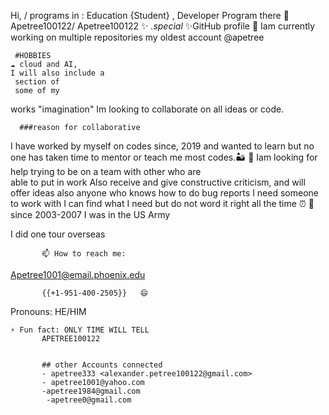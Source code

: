  Hi,
                                 / programs in : Education {Student} , Developer Program
      there 👋 Apetree100122/
       Apetree100122
     ✨ _.special_ ✨GitHub 
profile 🔭  Iam  currently working
on multiple repositories my oldest account @apetree

     #HOBBIES
    ☁️ cloud and AI, 
    I will also include a 
     section of
     some of my
  works 
  "imagination"  Im looking to 
  collaborate 
  on all ideas or code. 

      ###reason for collaborative 
   I have worked by myself
  on codes 
  since, 2019 and
  wanted to learn  but no 
  one has taken time to mentor
  or teach me
  most codes.🏜️    🤔 Iam looking
     for help trying
 to be  on a team with other 
 who are  
 able to put in work Also 
 receive and give 
 constructive criticism, 
 and  will 
 offer ideas also 
 anyone who 
 knows how to do bug
 reports I 
 need someone to work
 with I can find
 what I need but do not word 
 it right all 
the time ⏰ 💬 since 2003-2007 
I was in the US Army 

I did one tour overseas
           
           📫 How to reach me: 
  
  <Apetree1001@email.phoenix.edu>
  </phone>    
  
           {{+1-951-400-2505}}   😄
Pronouns: HE/HIM 
  
    ⚡ Fun fact: ONLY TIME WILL TELL   
           APETREE100122 


           ## other Accounts connected 
           - apetree333 <alexander.petree100122@gmail.com>
           - apetree1001@yahoo.com
           -apetree1984@gmail.com
            -apetree0@gmail.com
